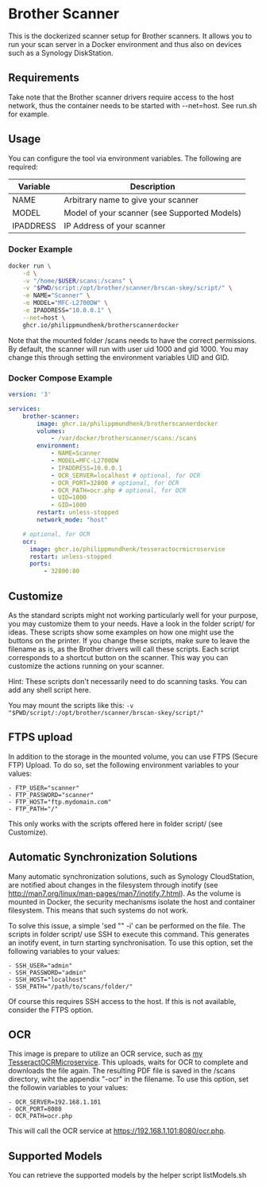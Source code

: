 # Brother Scanner
This is the dockerized scanner setup for Brother scanners. It allows you to run
your scan server in a Docker environment and thus also on devices such as a Synology
DiskStation.

## Requirements
Take note that the Brother scanner drivers require access to the host network, thus
the container needs to be started with --net=host. See run.sh for example.

## Usage
You can configure the tool via environment variables. The following are required:

| Variable | Description |
| ------------- | ------------- |
| NAME  | Arbitrary name to give your scanner  |
| MODEL  | Model of your scanner (see Supported Models)  |
| IPADDRESS | IP Address of your scanner |

### Docker Example
```bash
docker run \
    -d \
    -v "/home/$USER/scans:/scans" \
    -v "$PWD/script:/opt/brother/scanner/brscan-skey/script/" \
    -e NAME="Scanner" \
    -e MODEL="MFC-L2700DW" \
    -e IPADDRESS="10.0.0.1" \
    --net=host \
    ghcr.io/philippmundhenk/brotherscannerdocker
```

Note that the mounted folder /scans needs to have the correct permissions.
By default, the scanner will run with user uid 1000 and gid 1000.
You may change this through setting the environment variables UID and GID.

### Docker Compose Example
```yaml
version: '3'

services:
    brother-scanner:
        image: ghcr.io/philippmundhenk/brotherscannerdocker
        volumes:
            - /var/docker/brotherscanner/scans:/scans
        environment:
            - NAME=Scanner
            - MODEL=MFC-L2700DW
            - IPADDRESS=10.0.0.1
            - OCR_SERVER=localhost # optional, for OCR
            - OCR_PORT=32800 # optional, for OCR
            - OCR_PATH=ocr.php # optional, for OCR
            - UID=1000
            - GID=1000
        restart: unless-stopped
        network_mode: "host"

    # optional, for OCR
    ocr:
      image: ghcr.io/philippmundhenk/tesseractocrmicroservice
      restart: unless-stopped
      ports:
          - 32800:80

```

## Customize
As the standard scripts might not working particularly well for your purpose, you may customize them to your needs.
Have a look in the folder script/ for ideas. These scripts show some examples on how one might use the buttons on the printer.
If you change these scripts, make sure to leave the filename as is, as the Brother drivers will call these scripts.
Each script corresponds to a shortcut button on the scanner. 
This way you can customize the actions running on your scanner.

Hint: These scripts don't necessarily need to do scanning tasks.
You can add any shell script here.

You may mount the scripts like this: ```-v "$PWD/script/:/opt/brother/scanner/brscan-skey/script/"```

## FTPS upload
In addition to the storage in the mounted volume, you can use FTPS (Secure FTP) Upload.
To do so, set the following environment variables to your values:
```
- FTP_USER="scanner"
- FTP_PASSWORD="scanner"
- FTP_HOST="ftp.mydomain.com"
- FTP_PATH="/"
```

This only works with the scripts offered here in folder script/ (see Customize).

## Automatic Synchronization Solutions
Many automatic synchronization solutions, such as Synology CloudStation, are notified
about changes in the filesystem through inotify (see http://man7.org/linux/man-pages/man7/inotify.7.html).
As the volume is mounted in Docker, the security mechanisms isolate the host and container
filesystem. This means that such systems do not work.

To solve this issue, a simple 'sed "" -i' can be performed on the file. The scripts in folder script/ use SSH
to execute this command. This generates an inotify event, in turn starting synchronisation.
To use this option, set the following variables to your values:
```
- SSH_USER="admin"
- SSH_PASSWORD="admin"
- SSH_HOST="localhost"
- SSH_PATH="/path/to/scans/folder/"
```
Of course this requires SSH access to the host. If this is not available, consider the FTPS option.

## OCR
This image is prepare to utilize an OCR service, such as [my TesseractOCRMicroservice](https://github.com/PhilippMundhenk/TesseractOCRMicroservice).
This uploads, waits for OCR to complete and downloads the file again.
The resulting PDF file is saved in the /scans directory, wiht the appendix "-ocr" in the filename.
To use this option, set the followin variables to your values:
```
- OCR_SERVER=192.168.1.101
- OCR_PORT=8080
- OCR_PATH=ocr.php
```
This will call the OCR service at https://192.168.1.101:8080/ocr.php.

## Supported Models
You can retrieve the supported models by the helper script listModels.sh
